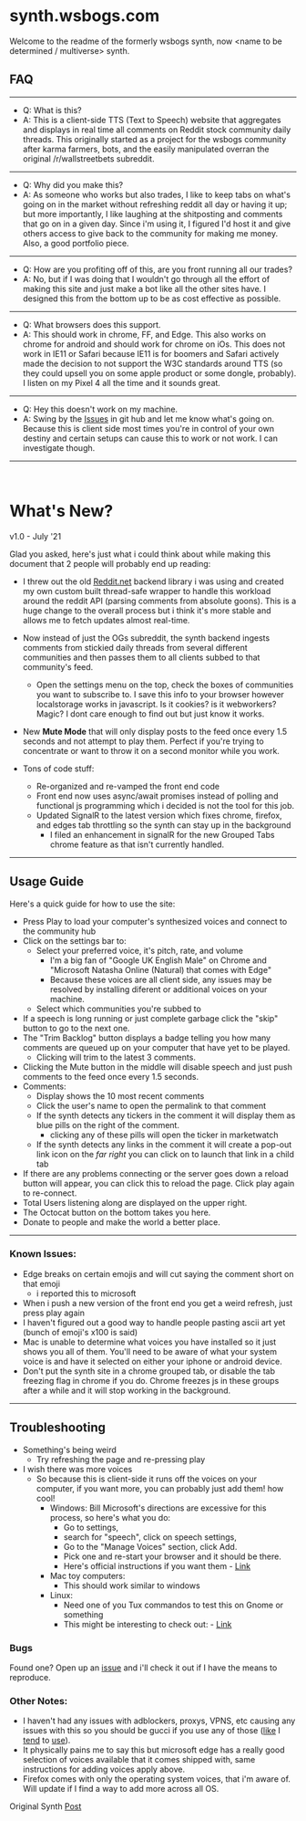 # synth.wsbogs.com

Welcome to the readme of the formerly wsbogs synth, now \<name to be determined / multiverse> synth. 

## FAQ

---

- Q: What is this?
- A: This is a client-side TTS (Text to Speech) website that aggregates and displays in real time all comments on Reddit stock community daily threads. This originally started as a project for the wsbogs community after karma farmers, bots, and the easily manipulated overran the original /r/wallstreetbets subreddit.

---

- Q: Why did you make this?
- A: As someone who works but also trades, I like to keep tabs on what's going on in the market without refreshing reddit all day or having it up; but more importantly, I like laughing at the shitposting and comments that go on in a given day. Since i'm using it, I figured I'd host it and give others access to give back to the community for making me money. Also, a good portfolio piece.

---

- Q: How are you profiting off of this, are you front running all our trades?
- A: No, but if I was doing that I wouldn't go through all the effort of making this site and just make a bot like all the other sites have. I designed this from the bottom up to be as cost effective as possible.

---

- Q: What browsers does this support.
- A: This should work in chrome, FF, and Edge. This also works on chrome for android and should work for chrome on iOs. This does not work in IE11 or Safari because IE11 is for boomers and Safari actively made the decision to not support the W3C standards around TTS (so they could upsell you on some apple product or some dongle, probably). I listen on my Pixel 4 all the time and it sounds great.

---

- Q: Hey this doesn't work on my machine.
- A: Swing by the [Issues](https://github.com/drbergeron/wsb_synth_pub/issues) in git hub and let me know what's going on. Because this is client side most times you're in control of your own destiny and certain setups can cause this to work or not work. I can investigate though.

---

&nbsp;

# What's New?

v1.0 - July '21

Glad you asked, here's just what i could think about while making this document that 2 people will probably end up reading:

- I threw out the old [Reddit.net](https://github.com/sirkris/Reddit.NET) backend library i was using and created my own custom built thread-safe wrapper to handle this workload around the reddit API (parsing comments from absolute goons). This is a huge change to the overall process but i think it's more stable and allows me to fetch updates almost real-time.

- Now instead of just the OGs subreddit, the synth backend ingests comments from stickied daily threads from several different communities and then passes them to all clients subbed to that community's feed.
    - Open the settings menu on the top, check the boxes of communities you want to subscribe to. I save this info to your browser however localstorage works in javascript. Is it cookies? is it webworkers? Magic? I dont care enough to find out but just know it works.

- New **Mute Mode** that will only display posts to the feed once every 1.5 seconds and not attempt to play them. Perfect if you're trying to concentrate or want to throw it on a second monitor while you work.

- Tons of code stuff:
    - Re-organized and re-vamped the front end code
    - Front end now uses async/await promises instead of polling and functional js programming which i decided is not the tool for this job.
    - Updated SignalR to the latest version which fixes chrome, firefox, and edges tab throttling so the synth can stay up in the background
        - I filed an enhancement in signalR for the new Grouped Tabs chrome feature as that isn't currently handled.
---

## Usage Guide
Here's a quick guide for how to use the site:
- Press Play to load your computer's synthesized voices and connect to the community hub
- Click on the settings bar to:
    - Select your preferred voice, it's pitch, rate, and volume
        - I'm a big fan of "Google UK English Male" on Chrome and "Microsoft Natasha Online (Natural) that comes with Edge"
        - Because these voices are all client side, any issues may be resolved by installing diferent or additional voices on your machine. 
    - Select which communities you're subbed to
- If a speech is long running or just complete garbage click the "skip" button to go to the next one.
- The "Trim Backlog" button displays a badge telling you how many comments are queued up on your computer that have yet to be played.
    - Clicking will trim to the latest 3 comments.
- Clicking the Mute button in the middle will disable speech and just push comments to the feed once every 1.5 seconds.
- Comments:
    - Display shows the 10 most recent comments
    - Click the user's name to open the permalink to that comment
    - If the synth detects any tickers in the comment it will display them as blue pills on the right of the comment.
        - clicking any of these pills will open the ticker in marketwatch
    - If the synth detects any links in the comment it will create a pop-out link icon on the _far right_ you can click on to launch that link in a child tab
- If there are any problems connecting or the server goes down a reload button will appear, you can click this to reload the page. Click play again to re-connect.
- Total Users listening along are displayed on the upper right.
- The Octocat button on the bottom takes you here. 
- Donate to people and make the world a better place.

---

### Known Issues:
- Edge breaks on certain emojis and will cut saying the comment short on that emoji
    - i reported this to microsoft
- When i push a new version of the front end you get a weird refresh, just press play again
- I haven't figured out a good way to handle people pasting ascii art yet (bunch of emoji's x100 is said)
- Mac is unable to determine what voices you have installed so it just shows you all of them. You'll need to be aware of what your system voice is and have it selected on either your iphone or android device.
- Don't put the synth site in a chrome grouped tab, or disable the tab freezing flag in chrome if you do. Chrome freezes js in these groups after a while and it will stop working in the background.

---

## Troubleshooting

- Something's being weird
    - Try refreshing the page and re-pressing play
- I wish there was more voices
    - So because this is client-side it runs off the voices on your computer, if you want more, you can probably just add them! how cool!
        - Windows: Bill Microsoft's directions are excessive for this process, so here's what you do:
            - Go to settings, 
            - search for "speech", click on speech settings, 
            - Go to the "Manage Voices" section, click Add. 
            - Pick one and re-start your browser and it should be there.
            - Here's official instructions if you want them - [Link](https://support.microsoft.com/en-us/topic/download-voices-for-immersive-reader-read-mode-and-read-aloud-4c83a8d8-7486-42f7-8e46-2b0fdf753130)
        - Mac toy computers: 
            - This should work similar to windows 
        - Linux: 
            - Need one of you Tux commandos to test this on Gnome or something
            - This might be interesting to check out: - [Link](https://github.com/mozilla/TTS/tree/dev#install-tts)


### Bugs

Found one? Open up an [issue](https://github.com/drbergeron/wsb_synth_pub/issues) and i'll check it out if I have the means to reproduce.

### Other Notes:
 - I haven't had any issues with adblockers, proxys, VPNS, etc causing any issues with this so you should be gucci if you use any of those ([like](https://pi-hole.net/) I [tend](https://chrome.google.com/webstore/detail/ublock-origin/cjpalhdlnbpafiamejdnhcphjbkeiagm?hl=en) to [use](https://www.privateinternetaccess.com/)).
 - It physically pains me to say this but microsoft edge has a really good selection of voices available that it comes shipped with, same instructions for adding voices apply above.
 - Firefox comes with only the operating system voices, that i'm aware of. Will update if I find a way to add more across all OS.


 Original Synth [Post](https://www.reddit.com/r/wallstreetbetsOGs/comments/lsqn4l/brrrrrrrr_wars_return_of_the_synth/)
 